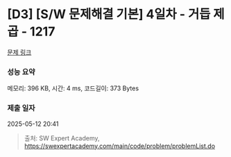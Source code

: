 # [D3] [S/W 문제해결 기본] 4일차 - 거듭 제곱 - 1217 

[문제 링크](https://swexpertacademy.com/main/code/problem/problemDetail.do?contestProbId=AV14dUIaAAUCFAYD) 

### 성능 요약

메모리: 396 KB, 시간: 4 ms, 코드길이: 373 Bytes

### 제출 일자

2025-05-12 20:41



> 출처: SW Expert Academy, https://swexpertacademy.com/main/code/problem/problemList.do